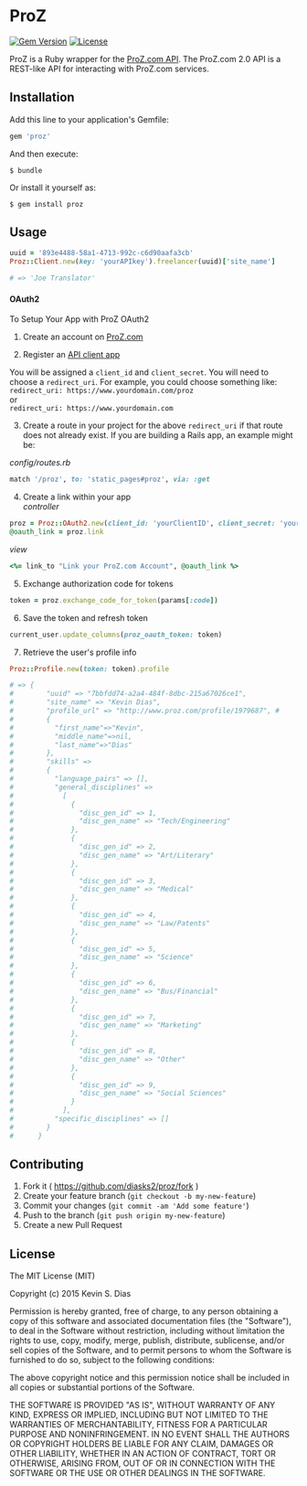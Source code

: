 # ProZ

[![Gem Version](https://badge.fury.io/rb/proz.svg)](http://badge.fury.io/rb/proz) [![License](https://img.shields.io/badge/license-MIT-brightgreen.svg?style=flat)](https://github.com/diasks2/proz/blob/master/LICENSE.txt)

ProZ is a Ruby wrapper for the [ProZ.com API](http://www.proz.com/api-docs). The ProZ.com 2.0 API is a REST-like API for interacting with ProZ.com services.

## Installation

Add this line to your application's Gemfile:

```ruby
gem 'proz'
```

And then execute:

    $ bundle

Or install it yourself as:

    $ gem install proz

## Usage

```ruby
uuid = '893e4488-58a1-4713-992c-c6d90aafa3cb'
Proz::Client.new(key: 'yourAPIkey').freelancer(uuid)['site_name']

# => 'Joe Translator'
```

#### OAuth2

To Setup Your App with ProZ OAuth2

1) Create an account on [ProZ.com](https://www.proz.com)

2) Register an [API client app](https://www.proz.com/oauth/client-apps)

You will be assigned a `client_id` and `client_secret`. You will need to choose a `redirect_uri`. For example, you could choose something like:  
`redirect_uri: https://www.yourdomain.com/proz`  
or  
`redirect_uri: https://www.yourdomain.com`  

3) Create a route in your project for the above `redirect_uri` if that route does not already exist.
If you are building a Rails app, an example might be:

*config/routes.rb*  

```ruby
match '/proz', to: 'static_pages#proz', via: :get
```

4) Create a link within your app  
*controller*
```ruby
proz = Proz::OAuth2.new(client_id: 'yourClientID', client_secret: 'yourClientSecret')
@oauth_link = proz.link
```

*view*
```ruby
<%= link_to "Link your ProZ.com Account", @oauth_link %>
```

5) Exchange authorization code for tokens
```ruby
token = proz.exchange_code_for_token(params[:code])
```

6) Save the token and refresh token
```ruby
current_user.update_columns(proz_oauth_token: token)
```

7) Retrieve the user's profile info
```ruby
Proz::Profile.new(token: token).profile

# => {
#        "uuid" => "7bbfdd74-a2a4-484f-8dbc-215a67026ce1", 
#        "site_name" => "Kevin Dias", 
#        "profile_url" => "http://www.proz.com/profile/1979687", #        "contact_info" =>
#        {
#          "first_name"=>"Kevin", 
#          "middle_name"=>nil, 
#          "last_name"=>"Dias"
#        }, 
#        "skills" => 
#        {
#          "language_pairs" => [], 
#          "general_disciplines" => 
#            [
#              {
#                "disc_gen_id" => 1, 
#                "disc_gen_name" => "Tech/Engineering"
#              }, 
#              {
#                "disc_gen_id" => 2, 
#                "disc_gen_name" => "Art/Literary"
#              }, 
#              { 
#                "disc_gen_id" => 3, 
#                "disc_gen_name" => "Medical"
#              }, 
#              { 
#                "disc_gen_id" => 4, 
#                "disc_gen_name" => "Law/Patents"
#              }, 
#              {
#                "disc_gen_id" => 5, 
#                "disc_gen_name" => "Science"
#              }, 
#              {
#                "disc_gen_id" => 6, 
#                "disc_gen_name" => "Bus/Financial"
#              }, 
#              {
#                "disc_gen_id" => 7, 
#                "disc_gen_name" => "Marketing"
#              }, 
#              {
#                "disc_gen_id" => 8, 
#                "disc_gen_name" => "Other"
#              }, 
#              { 
#                "disc_gen_id" => 9, 
#                "disc_gen_name" => "Social Sciences"
#              }
#            ], 
#          "specific_disciplines" => []
#        }
#      }
```

## Contributing

1. Fork it ( https://github.com/diasks2/proz/fork )
2. Create your feature branch (`git checkout -b my-new-feature`)
3. Commit your changes (`git commit -am 'Add some feature'`)
4. Push to the branch (`git push origin my-new-feature`)
5. Create a new Pull Request

## License

The MIT License (MIT)

Copyright (c) 2015 Kevin S. Dias

Permission is hereby granted, free of charge, to any person obtaining a copy
of this software and associated documentation files (the "Software"), to deal
in the Software without restriction, including without limitation the rights
to use, copy, modify, merge, publish, distribute, sublicense, and/or sell
copies of the Software, and to permit persons to whom the Software is
furnished to do so, subject to the following conditions:

The above copyright notice and this permission notice shall be included in
all copies or substantial portions of the Software.

THE SOFTWARE IS PROVIDED "AS IS", WITHOUT WARRANTY OF ANY KIND, EXPRESS OR
IMPLIED, INCLUDING BUT NOT LIMITED TO THE WARRANTIES OF MERCHANTABILITY,
FITNESS FOR A PARTICULAR PURPOSE AND NONINFRINGEMENT. IN NO EVENT SHALL THE
AUTHORS OR COPYRIGHT HOLDERS BE LIABLE FOR ANY CLAIM, DAMAGES OR OTHER
LIABILITY, WHETHER IN AN ACTION OF CONTRACT, TORT OR OTHERWISE, ARISING FROM,
OUT OF OR IN CONNECTION WITH THE SOFTWARE OR THE USE OR OTHER DEALINGS IN
THE SOFTWARE.